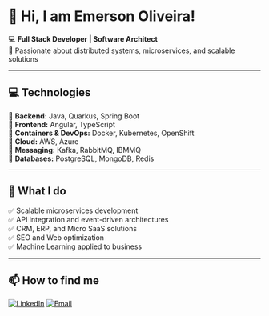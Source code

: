 # 🌟 Hi, I am Emerson Oliveira!

💻 **Full Stack Developer | Software Architect**  
🚀 Passionate about distributed systems, microservices, and scalable solutions  

---

## 💻 Technologies  
🔹 **Backend:** Java, Quarkus, Spring Boot  
🔹 **Frontend:** Angular, TypeScript  
🔹 **Containers & DevOps:** Docker, Kubernetes, OpenShift  
🔹 **Cloud:** AWS, Azure  
🔹 **Messaging:** Kafka, RabbitMQ, IBMMQ  
🔹 **Databases:** PostgreSQL, MongoDB, Redis  

---

## 📌 What I do  
✅ Scalable microservices development  
✅ API integration and event-driven architectures  
✅ CRM, ERP, and Micro SaaS solutions  
✅ SEO and Web optimization  
✅ Machine Learning applied to business  

---

## 📫 How to find me  
[![LinkedIn](https://img.shields.io/badge/LinkedIn-000?style=for-the-badge&logo=linkedin&logoColor=0A66C2)]([https://www.linkedin.com/in/your-profile](https://www.linkedin.com/in/emerson-alves-oliveira/))  
[![Email](https://img.shields.io/badge/Email-000?style=for-the-badge&logo=gmail&logoColor=EA4335)](mailto:emerson-developer@outlook.com)  
